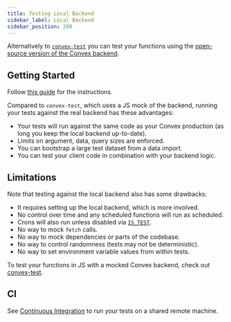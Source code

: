 ```yaml
---
title: Testing Local Backend
sidebar_label: Local Backend
sidebar_position: 200
---
```


Alternatively to [`convex-test`](/testing/convex-test.mdx) you can test your
functions using the
[open-source version of the Convex backend](https://github.com/get-convex/convex-backend).

## Getting Started

Follow [this guide](https://stack.convex.dev/testing-with-local-oss-backend) for
the instructions.

Compared to `convex-test`, which uses a JS mock of the backend, running your
tests against the real backend has these advantages:

- Your tests will run against the same code as your Convex production (as long
  you keep the local backend up-to-date).
- Limits on argument, data, query sizes are enforced.
- You can bootstrap a large test dataset from a data import.
- You can test your client code in combination with your backend logic.

## Limitations

Note that testing against the local backend also has some drawbacks:

- It requires setting up the local backend, which is more involved.
- No control over time and any scheduled functions will run as scheduled.
- Crons will also run unless disabled via
  [`IS_TEST`](https://stack.convex.dev/testing-with-local-oss-backend#setting-up-a-local-backend).
- No way to mock `fetch` calls.
- No way to mock dependencies or parts of the codebase.
- No way to control randomness (tests may not be deterministic).
- No way to set environment variable values from within tests.

To test your functions in JS with a mocked Convex backend, check out
[convex-test](/testing/convex-test.mdx).

## CI

See [Continuous Integration](/testing/ci.mdx) to run your tests on a shared
remote machine.
